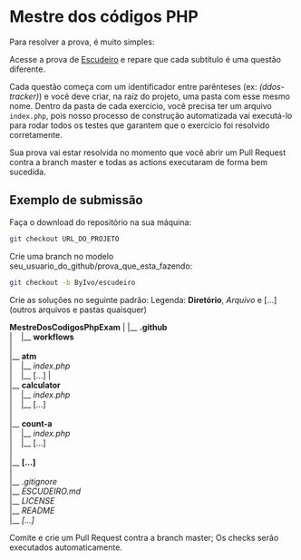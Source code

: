 # Mestre dos códigos PHP

Para resolver a prova, é muito simples: 

Acesse a prova de [Escudeiro](ESCUDEIRO.md) e repare que cada subtítulo é uma questão diferente.

Cada questão começa com um identificador entre parênteses (ex: *(ddos-tracker)*) e você deve criar, na raíz do projeto, uma pasta com esse mesmo nome. Dentro da pasta de cada exercício, você precisa ter um arquivo `index.php`, pois nosso processo de construção automatizada vai executá-lo para rodar todos os testes que garantem que o exercício foi resolvido corretamente.

Sua prova vai estar resolvida no momento que você abrir um Pull Request contra a branch master e todas as actions executaram de forma bem sucedida.

## Exemplo de submissão

Faça o download do repositório na sua máquina:
```sh
git checkout URL_DO_PROJETO
```

Crie uma branch no modelo seu_usuario_do_github/prova_que_esta_fazendo:
```sh
git checkout -b ByIvo/escudeiro
```

Crie as soluções no seguinte padrão:
Legenda: **Diretório**, *Arquivo* e [...] (outros arquivos e pastas quaisquer)

 **MestreDosCodigosPhpExam**
|
|__ **.github**  
|&nbsp;&nbsp;&nbsp;&nbsp;|__ **workflows**  
|  
|__ **atm**  
|&nbsp;&nbsp;&nbsp;&nbsp;|__ *index.php*  
|&nbsp;&nbsp;&nbsp;&nbsp;|__ [...] 
|  
|__ **calculator**  
|&nbsp;&nbsp;&nbsp;&nbsp;|__ *index.php*  
|&nbsp;&nbsp;&nbsp;&nbsp;|__ [...]  
|  
|__ **count-a**  
|&nbsp;&nbsp;&nbsp;&nbsp;|__ *index.php*  
|&nbsp;&nbsp;&nbsp;&nbsp;|__ [...]  
|  
|__ **[...]**  
|  
|__ *.gitignore*  
|__ *ESCUDEIRO.md*  
|__ *LICENSE*  
|__ *README*  
|__ *[...]*  

Comite e crie um Pull Request contra a branch master; Os checks serão executados automaticamente.
